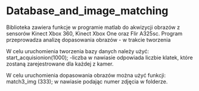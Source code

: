 # Database_and_image_matching
Biblioteka zawiera funkcje w programie matlab do akwizycji obrazów z sensorów Kinect Xbox 360, Kinect Xbox One oraz Flir A325sc.  Program przeprowadza analizę dopasowania obrazów - w trakcie tworzenia

W celu uruchomienia tworzenia bazy danych należy użyć:
start_acquisionion(1000);
-liczba w nawiasie odpowiada liczbie klatek, które zostaną zarejestrowane dla każdej z kamer.

W celu uruchomienia dopasowania obrazów można użyć funkcji:
match3_img (333);
w nawiasie podając numer zdjęcia w folderze.

